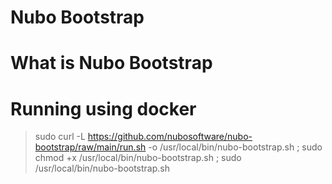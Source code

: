 # Nubo Bootstrap

# What is Nubo Bootstrap

# Running using docker

> sudo curl -L https://github.com/nubosoftware/nubo-bootstrap/raw/main/run.sh -o /usr/local/bin/nubo-bootstrap.sh ; sudo chmod +x /usr/local/bin/nubo-bootstrap.sh ; sudo /usr/local/bin/nubo-bootstrap.sh
